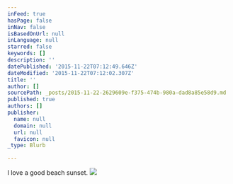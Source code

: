 ```yaml
---
inFeed: true
hasPage: false
inNav: false
isBasedOnUrl: null
inLanguage: null
starred: false
keywords: []
description: ''
datePublished: '2015-11-22T07:12:49.646Z'
dateModified: '2015-11-22T07:12:02.307Z'
title: ''
author: []
sourcePath: _posts/2015-11-22-2629609e-f375-474b-980a-dad8a85e58d9.md
published: true
authors: []
publisher:
  name: null
  domain: null
  url: null
  favicon: null
_type: Blurb

---
```

I love a good beach sunset.
![](https://the-grid-user-content.s3-us-west-2.amazonaws.com/95f14a2e-c320-4805-a550-d8e5a7600a57.jpg)